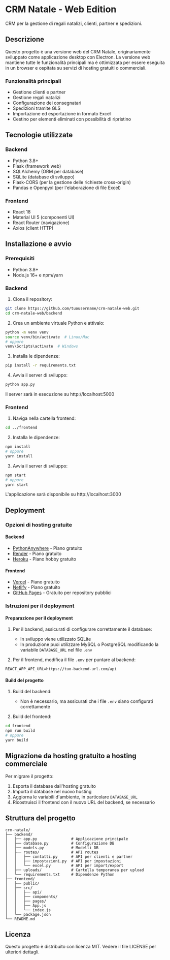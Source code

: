 # CRM Natale - Web Edition

CRM per la gestione di regali natalizi, clienti, partner e spedizioni.

## Descrizione

Questo progetto è una versione web del CRM Natale, originariamente sviluppato come applicazione desktop con Electron. La versione web mantiene tutte le funzionalità principali ma è ottimizzata per essere eseguita in un browser e ospitata su servizi di hosting gratuiti o commerciali.

### Funzionalità principali

- Gestione clienti e partner
- Gestione regali natalizi
- Configurazione dei consegnatari
- Spedizioni tramite GLS
- Importazione ed esportazione in formato Excel
- Cestino per elementi eliminati con possibilità di ripristino

## Tecnologie utilizzate

### Backend
- Python 3.8+
- Flask (framework web)
- SQLAlchemy (ORM per database)
- SQLite (database di sviluppo)
- Flask-CORS (per la gestione delle richieste cross-origin)
- Pandas e Openpyxl (per l'elaborazione di file Excel)

### Frontend
- React 18
- Material UI 5 (componenti UI)
- React Router (navigazione)
- Axios (client HTTP)

## Installazione e avvio

### Prerequisiti
- Python 3.8+
- Node.js 16+ e npm/yarn

### Backend

1. Clona il repository:
```bash
git clone https://github.com/tuousername/crm-natale-web.git
cd crm-natale-web/backend
```

2. Crea un ambiente virtuale Python e attivalo:
```bash
python -m venv venv
source venv/bin/activate  # Linux/Mac
# oppure
venv\Scripts\activate  # Windows
```

3. Installa le dipendenze:
```bash
pip install -r requirements.txt
```

4. Avvia il server di sviluppo:
```bash
python app.py
```

Il server sarà in esecuzione su http://localhost:5000

### Frontend

1. Naviga nella cartella frontend:
```bash
cd ../frontend
```

2. Installa le dipendenze:
```bash
npm install
# oppure
yarn install
```

3. Avvia il server di sviluppo:
```bash
npm start
# oppure
yarn start
```

L'applicazione sarà disponibile su http://localhost:3000

## Deployment

### Opzioni di hosting gratuite

#### Backend
- [PythonAnywhere](https://www.pythonanywhere.com/) - Piano gratuito
- [Render](https://render.com/) - Piano gratuito
- [Heroku](https://www.heroku.com/) - Piano hobby gratuito

#### Frontend
- [Vercel](https://vercel.com/) - Piano gratuito
- [Netlify](https://www.netlify.com/) - Piano gratuito
- [GitHub Pages](https://pages.github.com/) - Gratuito per repository pubblici

### Istruzioni per il deployment

#### Preparazione per il deployment

1. Per il backend, assicurati di configurare correttamente il database:
   - In sviluppo viene utilizzato SQLite
   - In produzione puoi utilizzare MySQL o PostgreSQL modificando la variabile `DATABASE_URL` nel file `.env`

2. Per il frontend, modifica il file `.env` per puntare al backend:
```
REACT_APP_API_URL=https://tuo-backend-url.com/api
```

#### Build del progetto

1. Build del backend:
   - Non è necessario, ma assicurati che i file `.env` siano configurati correttamente

2. Build del frontend:
```bash
cd frontend
npm run build
# oppure
yarn build
```

## Migrazione da hosting gratuito a hosting commerciale

Per migrare il progetto:

1. Esporta il database dall'hosting gratuito
2. Importa il database nel nuovo hosting
3. Aggiorna le variabili d'ambiente, in particolare `DATABASE_URL`
4. Ricostruisci il frontend con il nuovo URL del backend, se necessario

## Struttura del progetto

```
crm-natale/
├── backend/
│   ├── app.py               # Applicazione principale
│   ├── database.py          # Configurazione DB
│   ├── models.py            # Modelli DB
│   ├── routes/              # API routes
│   │   ├── contatti.py      # API per clienti e partner
│   │   ├── impostazioni.py  # API per impostazioni
│   │   └── excel.py         # API per import/export
│   ├── uploads/             # Cartella temporanea per upload
│   └── requirements.txt     # Dipendenze Python
├── frontend/
│   ├── public/
│   ├── src/
│   │   ├── api/
│   │   ├── components/
│   │   ├── pages/
│   │   ├── App.js
│   │   └── index.js
│   └── package.json
└── README.md
```

## Licenza

Questo progetto è distribuito con licenza MIT. Vedere il file LICENSE per ulteriori dettagli.